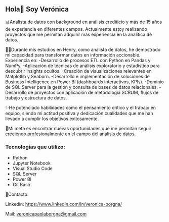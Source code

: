 ## Hola👋 Soy Verónica

📊Analista de datos con background en análisis crediticio y más de 15 años de experiencia en diferentes campos. Actualmente estoy realizando proyectos que me permitan adquirir más experiencia en la analítica de datos.

👩‍💻Durante mis estudios en Henry, como analista de datos, he demostrado mi capacidad para transformar datos en información accionable. 
Experiencia en:
-Desarrollo de procesos ETL con Python en Pandas y NumPy.
-Aplicación de técnicas de análisis exploratorio y estadístico para descubrir insights ocultos. 
-Creación de visualizaciones relevantes en Matplotlib y Seaborn. 
-Desarrollo e implementación de soluciones de Business Intelligence en Power BI (dashboards interactivos, KPIs). 
-Dominio de SQL Server para la gestión y consulta de bases de datos relacionales. 
-Desarrollo de proyectos con aplicación de metodología SCRUM, flujos de trabajo y estructura de datos. 

✨️He potenciado habilidades como el pensamiento crítico y el trabajo en equipo, siendo mi actitud positiva y dedicación cualidades que me han llevado a cumplir los objetivos exitosamente.

🔎Mi meta es encontrar nuevas oportunidades que me permitan seguir creciendo profesionalmente en el campo del análisis de datos.

### Tecnologías que utilizo:
- Python
- Jupyter Notebook
- Visual Studio Code
- SQL Server
- Power BI
- Git Bash

📧Contacto:

Linkedin: https://www.linkedin.com/in/veronica-borgna/

Mail: veronicapaolaborgna@gmail.com

